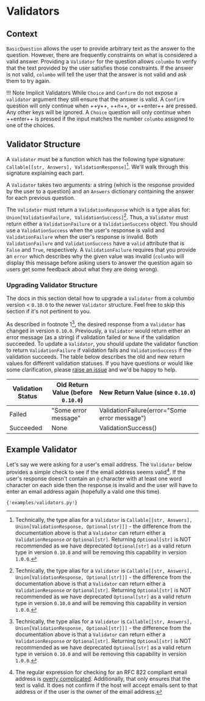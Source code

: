 # Validators

## Context

`BasicQuestion` allows the user to provide arbitrary text as the answer to the question. However, there are frequently
constraints on what is considered a valid answer. Providing a `Validator` for the question allows `columbo` to verify
that the text provided by the user satisfies those constraints. If the answer is not valid, `columbo` will tell the user that
the answer is not valid and ask them to try again.

!!! Note Implicit Validators
    While `Choice` and `Confirm` do not expose a `validator` argument they still ensure that the answer is valid.
    A `Confirm` question will only continue when ++y++, ++n++, or ++enter++ are pressed. Any other keys will be ignored.
    A `Choice` question will only continue when ++enter++ is pressed if the input matches the number `columbo` assigned
    to one of the choices.

## Validator Structure

A `Validator` must be a function which has the following type signature: `Callable[[str, Answers], ValidationResponse]`[^1]. We'll walk through this signature explaining each part.

A `Validator` takes two arguments: a string (which is the response provided by the user to a question) and an `Answers` dictionary containing the answer for each previous question.

The `Validator` must return a `ValidationResponse` which is a type alias for: `Union[ValidationFailure, ValidationSuccess]`[^1]. Thus, a `Validator` must return either a `ValidationFailure` or a `ValidationSuccess` object. You should use a `ValidationSuccess` when the user's response is valid and `ValidationFailure` when the user's response is invalid. Both `ValidationFailure` and `ValidationSuccess` have a `valid` attribute that is `False` and `True`, respectively. A `ValidationFailure` requires that you provide an `error` which describes why the given value was invalid (`columbo` will display this message before asking users to answer the question again so users get some feedback about what they are doing wrong).

### Upgrading Validator Structure

The docs in this section detail how to upgrade a `Validator` from a columbo version < `0.10.0` to the newer `Validator` structure. Feel free to skip this section if it's not pertinent to you.

As described in footnote 1[^1], the desired response from a `Validator` has changed in version `0.10.0`. Previously, a `Validator` would return either an error message (as a string) if validation failed or `None` if the validation succeeded. To update a `Validator`, you should update the validator function to return `ValidationFailure` if validation fails and `ValidationSuccess` if the validation succeeds. The table below describes the old and new return values for different validation statuses. If you have questions or would like some clarification, please [raise an issue](https://github.com/wayfair-incubator/columbo/issues) and we'd be happy to help.

| Validation Status | Old Return Value (before `0.10.0`) | New Return Value (since `0.10.0`) |
| ----- | ----- | ----- |
| Failed | "Some error message" | ValidationFailure(error="Some error message") |
| Succeeded | None | ValidationSuccess() |

## Example Validator

Let's say we were asking for a user's email address.
The `Validator` below provides a simple check to see if
the email address seems valid[^2]. If the user's response doesn't contain an `@` character with at least one
word character on each side then the response is invalid and the user will have to
enter an email address again (hopefully a valid one this time).

```python
{!examples/validators.py!}
```

[^1]:
    Technically, the type alias for a `Validator` is `Callable[[str, Answers], Union[ValidationResponse, Optional[str]]]` - the difference
    from the documentation above is that a `Validator` can return either a `ValidationResponse` *or* `Optional[str]`. Returning `Optional[str]`
    is NOT recommended as we have deprecated `Optional[str]` as a valid return type in version `0.10.0` and will be removing this capability in version `1.0.0`.
    
[^2]:
    The regular expression for checking for an RFC 822 compliant email address is
    [overly complicated](http://www.ex-parrot.com/~pdw/Mail-RFC822-Address.html). Additionally, that only ensures that the
    text is valid. It does not confirm if the host will accept emails sent to that address or if the user is the owner of
    the email address.
